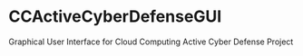 # CCActiveCyberDefenseGUI
Graphical User Interface for Cloud Computing Active Cyber Defense Project
